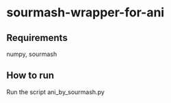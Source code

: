 # sourmash-wrapper-for-ani

## Requirements
numpy, sourmash

## How to run
Run the script ani_by_sourmash.py
